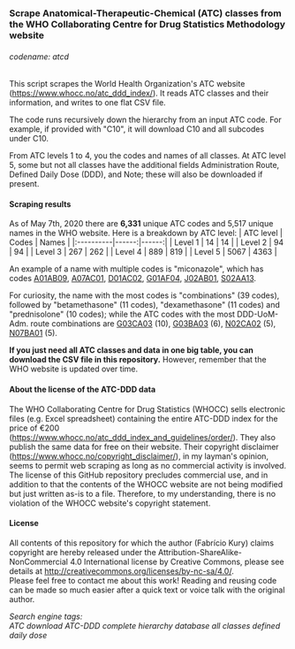 ### Scrape Anatomical-Therapeutic-Chemical (ATC) classes from the WHO Collaborating Centre for Drug Statistics Methodology website
###### codename: atcd
This script scrapes the World Health Organization's ATC website (https://www.whocc.no/atc_ddd_index/). It reads ATC classes and their information, and writes to one flat CSV file.

The code runs recursively down the hierarchy from an input ATC code. For example, if provided with "C10", it will download C10 and all subcodes under C10.
  
From ATC levels 1 to 4, you the codes and names of all classes. At ATC level 5, some but not all classes have the additional fields Administration Route, Defined Daily Dose (DDD), and Note; these will also be downloaded if present.
  
#### Scraping results
As of May 7th, 2020 there are **6,331** unique ATC codes and 5,517 unique names in the WHO website. Here is a breakdown by ATC level: 
| ATC level | Codes | Names |
|:----------|------:|------:|
| Level 1   | 14    | 14    |
| Level 2   | 94    | 94    |
| Level 3   | 267   | 262   |
| Level 4   | 889   | 819   |
| Level 5   | 5067  | 4363  |
  
An example of a name with multiple codes is "miconazole", which has codes [A01AB09](https://www.whocc.no/atc_ddd_index/?code=A01AB09&showdescription=no), [A07AC01](https://www.whocc.no/atc_ddd_index/?code=A07AC01&showdescription=no), [D01AC02](https://www.whocc.no/atc_ddd_index/?code=D01AC02&showdescription=no), [G01AF04](https://www.whocc.no/atc_ddd_index/?code=G01AF04&showdescription=no), [J02AB01](https://www.whocc.no/atc_ddd_index/?code=J02AB01&showdescription=no), [S02AA13](https://www.whocc.no/atc_ddd_index/?code=S02AA13&showdescription=no).  
  
For curiosity, the name with the most codes is "combinations" (39 codes), followed by "betamethasone" (11 codes), "dexamethasone" (11 codes) and "prednisolone" (10 codes); while the ATC codes with the most DDD-UoM-Adm. route combinations are [G03CA03](https://www.whocc.no/atc_ddd_index/?code=G03CA03&showdescription=no) (10), [G03BA03](https://www.whocc.no/atc_ddd_index/?code=G03BA03&showdescription=no) (6), [N02CA02](https://www.whocc.no/atc_ddd_index/?code=N02CA02&showdescription=no) (5), [N07BA01](https://www.whocc.no/atc_ddd_index/?code=N07BA01&showdescription=no) (5).
  
**If you just need all ATC classes and data in one big table, you can download the CSV file in this repository.** However, remember that the WHO website is updated over time.  
  
#### About the license of the ATC-DDD data  
The WHO Collaborating Centre for Drug Statistics (WHOCC) sells electronic files (e.g. Excel spreadsheet) containing the entire ATC-DDD index for the price of €200 (https://www.whocc.no/atc_ddd_index_and_guidelines/order/). They also publish the same data for free on their website. Their copyright disclaimer (https://www.whocc.no/copyright_disclaimer/), in my layman's opinion, seems to permit web scraping as long as no commercial activity is involved. The license of this GitHub repository precludes commercial use, and in addition to that the contents of the WHOCC website are not being modified but just written as-is to a file. Therefore, to my understanding, there is no violation of the WHOCC website's copyright statement.

#### License
All contents of this repository for which the author (Fabrício Kury) claims copyright are hereby released under the Attribution-ShareAlike-NonCommercial 4.0 International license by Creative Commons, please see details at http://creativecommons.org/licenses/by-nc-sa/4.0/.   
Please feel free to contact me about this work! Reading and reusing code can be made so much easier after a quick text or voice talk with the original author.

_Search engine tags:  
ATC download ATC-DDD complete hierarchy database all classes defined daily dose_
